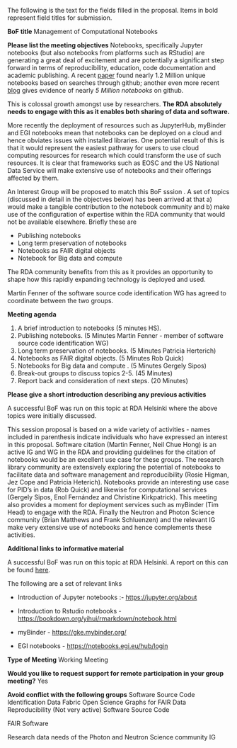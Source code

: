 The following is the text for the fields filled in the proposal. Items in bold represent field titles for submission.


__BoF title__
Management of Computational Notebooks



__Please list the meeting objectives__ 
Notebooks, specifically Jupyter notebooks (but also notebooks from platforms such as RStudio) are generating a great deal of excitement and are potentially a significant step forward in terms of reproducibility, education, code documentation and academic publishing. A recent [paper](https://github.com/rdanotebooksbof/outline/blob/master/www.ic.uff.br/~leomurta/papers/pimentel2019a.pdf) found nearly 1.2 Million unique notebooks based on searches through github; another even more recent [blog](https://kyso.io/KyleOS/nbestimate) gives evidence of nearly *5 Million notebooks* on github.

This is colossal growth amongst use by researchers. **The RDA absolutely needs to engage with this as it enables both sharing of data and software.**

More recently the deployment of resources such as JupyterHub, myBinder and EGI notebooks mean that notebooks can be deployed on a cloud and hence obviates issues with installed libraries. One potential result of this is that it would represent the easiest pathway for users to use cloud computing resources for research which could transform the use of such resources. It is clear that frameworks such as EOSC and the US National Data Service will make extensive use of notebooks and their offerings affected by them. 

An Interest Group will be proposed to match this BoF sssion . A set of topics (discussed in detail in the objectves below) has been arrived at that a) would make a tangible contribution to the notebook community and b) make use of the configuration of expertise within the RDA community that would not be available elsewhere. Briefly these are 

- Publishing notebooks
- Long term preservation of notebooks
- Notebooks as FAIR digital objects
- Notebook for Big data and compute 

The RDA community benefits from this as it provides an opportunity to shape how this rapidly expanding technology is deployed and used.  

Martin Fenner of the software source code identification WG has agreed to coordinate between the two groups.



__Meeting agenda__
1. A brief introduction to notebooks (5 minutes HS).
2. Publishing notebooks. (5 Minutes Martin Fenner - member of software source code identification WG)
3. Long term preservation of notebooks. (5 Minutes Patricia Herterich) 
4. Notebooks as FAIR digital objects. (5 Minutes Rob Quick)
5. Notebooks for Big data and compute . (5 Minutes Gergely Sipos)
6. Break-out groups to discuss topics 2-5. (45 Minutes)
7. Report back and consideration of next steps. (20 Minutes)



__Please give a short introduction describing any previous activities__ 

A successful BoF was run on this topic at RDA Helsinki where the above topics were initially discussed. 

This session proposal is based on a wide variety of activities - names included in parenthesis indicate individuals who have expressed an interest in this proposal. Software citation (Martin Fenner, Neil Chue Hong) is an active IG and WG in the RDA and providing guidelines for the citation of notebooks would be an excellent use case for these groups. The research library community are extensively exploring the potential of notebooks to facilitate data and software management and reproducibility (Rosie Higman, Jez Cope and Patricia Heterich). Notebooks provide an interesting use case for PID’s in data (Rob Quick) and likewise for computational services (Gergely Sipos, Enol Fernández and Christine Kirkpatrick). This meeting also provides a moment for deployment services such as myBinder (Tim Head) to engage with the RDA. Finally the Neutron and Photon Science community (Brian Matthews and Frank Schluenzen) and the relevant IG make very extensive use of notebooks and hence complements these activities. 




__Additional links to informative material__ 

A successful BoF was run on this topic at RDA Helsinki. A report on this can be found [here](https://github.com/rdanotebooksbof/outline/blob/master/SummaryFromBoFMeeting.md).

The following are a set of relevant links 

* Introduction of Jupyter notebooks :- https://jupyter.org/about

* Introduction to Rstudio notebooks - https://bookdown.org/yihui/rmarkdown/notebook.html

* myBinder - https://gke.mybinder.org/

* EGI notebooks - https://notebooks.egi.eu/hub/login

__Type of Meeting__
Working Meeting

__Would you like to request support for remote participation in your group meeting?__
Yes

__Avoid conflict with the following groups__
Software Source Code Identification 
Data Fabric 
Open Science Graphs for FAIR Data
Reproducibility  (Not very active)
Software Source Code

FAIR Software

Research data needs of the Photon and Neutron Science community IG